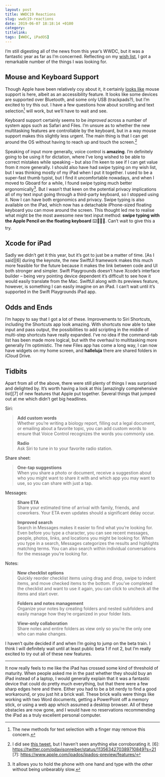 ```yaml
---
layout: post
title: WWDC19 Reactions
slug: wwdc19-reactions
date: 2019-06-07 18:18:14 +0100
category: 
titlelink: 
tags: [WWDC, iPadOS]
---
```


I’m still digesting all of the news from this year’s WWDC, but it was a fantastic year as far as I’m concerned. Reflecting on my [wish list][1], I got a remarkable number of the things I was looking for.

## Mouse and Keyboard Support
Though Apple have been relatively coy about it, it certainly [looks like][2] mouse support is here, albeit as an accessibility feature. It looks like some devices are supported over Bluetooth, and some only USB (trackpads?), but I’m excited to try this out. I have a few questions how about scrolling and text selection[^4] will work, but we’ll have to wait and see.

Keyboard support certainly seems to be _improved_ across a number of system apps such as Safari and Files. I’m unsure as to whether the new multitasking features are controllable by the keyboard, but in a way mouse support makes this slightly less urgent. The main thing is that I can get around the OS without having to reach up and touch the screen.[^5]

Speaking of input more generally, voice control is **amazing**. I’m definitely going to be using it for dictation, where I’ve long wished to be able to correct mistakes while speaking – but also I’m keen to see if I can get value from it more generally. I should also have had swipe typing on my wish list, but I was thinking mostly of my iPad when I put it together. I used to be a super-fast thumb typist, but I find it uncomfortable nowadays, and when I moved to Gboard for a while, I found swipe typing much better ergonomically[^3]. But I wasn’t that keen on the potential privacy implications all of my text input going through a third-party keyboard, so I stopped using it. Now I can have both ergonomics and privacy. Swipe typing is also available on the iPad, which now has a detachable iPhone-sized floating keyboard you can move around the screen. This thought led me to realise what might be the most awesome new text input method: **swipe typing with the Apple Pencil on the floating keyboard** ⌨️✍🏻🤩. Can’t wait to give this a try.

## Xcode for iPad
Sadly we didn’t get it this year, but it’s got to just be a matter of time. [As I said][6] during the keynote, the new SwiftUI framework makes this much more feasible for the future because it makes the link between code and UI both stronger and simpler. Swift Playgrounds doesn’t have Xcode’s interface builder – being very pointing device dependent it’s difficult to see how it would easily translate from the Mac. SwiftUI along with its previews feature, however, is something I can easily imagine on an iPad. I can’t wait until it’s supported in the Swift Playgrounds iPad app.

## Odds and Ends
I’m happy to say that I got a lot of these. Improvements to Siri Shortcuts, including the Shortcuts app look amazing. With shortcuts now able to take input and pass output, the possibilities to add scripting in the middle of multi-step shortcuts have really expanded. I’ve no idea if the command-tab list has been made more logical, but with the overhaul to multitasking more generally I’m optimistic. The new Files app has come a long way, I can now have widgets on my home screen, and **halleluja** there are shared folders in iCloud Drive.

## Tidbits
Apart from all of the above, there were still plenty of things I was surprised and delighted by. It’s worth having a look at this [amazingly comprehensive list][7] of new features that Apple put together. Several things that jumped out at me which didn’t get big headlines.

Siri:
> **Add custom words**   
> Whether you’re writing a biology report, filling out a legal document, or emailing about a favorite topic, you can add custom words to ensure that Voice Control recognizes the words you commonly use.
> 
> **Radio**   
> Ask Siri to tune in to your favorite radio station.

Share sheet:
> **One-tap suggestions**   
> When you share a photo or document, receive a suggestion about who you might want to share it with and which app you may want to use, so you can share with just a tap.

Messages:
> **Share ETA**   
> Share your estimated time of arrival with family, friends, and coworkers. Your ETA even updates should a significant delay occur.
> 
> **Improved search**   
> Search in Messages makes it easier to find what you’re looking for. Even before you type a character, you can see recent messages, people, photos, links, and locations you might be looking for. When you type in a search, Messages categorizes the results and highlights matching terms. You can also search within individual conversations for the message you’re looking for.

Notes:
> **New checklist options**   
> Quickly reorder checklist items using drag and drop, swipe to indent items, and move checked items to the bottom. If you’ve completed the checklist and want to use it again, you can click to uncheck all the items and start over.
> 
> **Folders and notes management**   
> Organize your notes by creating folders and nested subfolders and easily manage how they’re organized in your folder lists.
> 
> **View‑only collaboration**   
> Share notes and entire folders as view only so you’re the only one who can make changes.

I haven’t quite decided if and when I’m going to jump on the beta train. I think I will definitely wait until at least public beta 1 if not 2, but I’m really excited to try out all of these new features.

---

It now really feels to me like the iPad has crossed some kind of threshold of maturity. When people asked me in the past whether they should buy an iPad instead of a laptop, I would generally explain that it was a fantastic device that could do pretty much everything, but that there were a few sharp edges here and there. Either you had to be a bit nerdy to find a good workaround, or you just hit a brick wall. These brick walls were things like working with two Word documents, getting a PowerPoint off a memory stick, or using a web app which assumed a desktop browser. All of these obstacles are now gone, and I would have no reservations recommending the iPad as a truly excellent personal computer. 

[1]: https://polymaths.blog/2019/06/wwdc19-wish-list
[2]: https://twitter.com/stroughtonsmith/status/1135653636145590273?s=21
[^3]: It allows you to hold the phone with one hand and type with the other without being unbearably slow.
[^4]: The new methods for text selection with a finger may remove this concern.
[^5]: I did see [this tweet](https://twitter.com/reneritchie/status/1135643633690992640?s=21), but I haven’t seen anything else corroborating it. 
[6]: https://twitter.com/pdavisonreiber/status/1135634270389710849?s=21
[7]: https://www.apple.com/ipados/ipados-preview/features/
